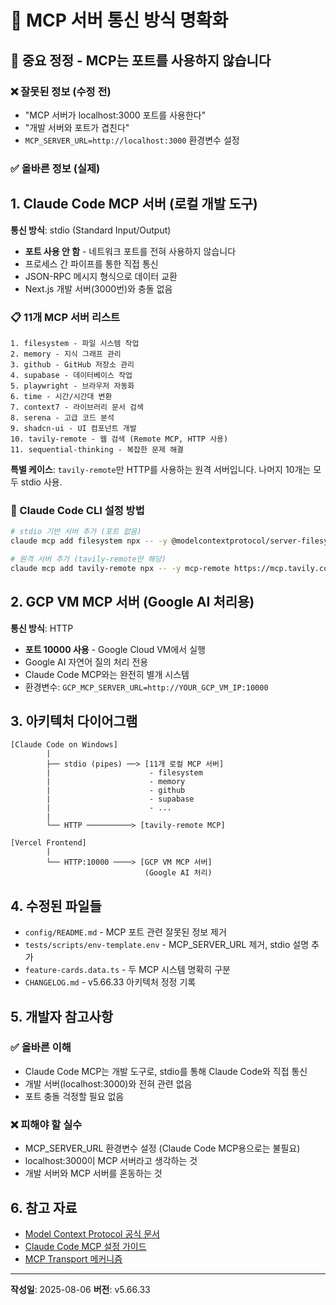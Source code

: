 # 📡 MCP 서버 통신 방식 명확화

## 🚨 중요 정정 - MCP는 포트를 사용하지 않습니다

### ❌ 잘못된 정보 (수정 전)
- "MCP 서버가 localhost:3000 포트를 사용한다"
- "개발 서버와 포트가 겹친다"
- `MCP_SERVER_URL=http://localhost:3000` 환경변수 설정

### ✅ 올바른 정보 (실제)

## 1. Claude Code MCP 서버 (로컬 개발 도구)

**통신 방식**: stdio (Standard Input/Output)
- **포트 사용 안 함** - 네트워크 포트를 전혀 사용하지 않습니다
- 프로세스 간 파이프를 통한 직접 통신
- JSON-RPC 메시지 형식으로 데이터 교환
- Next.js 개발 서버(3000번)와 충돌 없음

### 📋 11개 MCP 서버 리스트
```
1. filesystem - 파일 시스템 작업
2. memory - 지식 그래프 관리
3. github - GitHub 저장소 관리
4. supabase - 데이터베이스 작업
5. playwright - 브라우저 자동화
6. time - 시간/시간대 변환
7. context7 - 라이브러리 문서 검색
8. serena - 고급 코드 분석
9. shadcn-ui - UI 컴포넌트 개발
10. tavily-remote - 웹 검색 (Remote MCP, HTTP 사용)
11. sequential-thinking - 복잡한 문제 해결
```

**특별 케이스**: `tavily-remote`만 HTTP를 사용하는 원격 서버입니다. 나머지 10개는 모두 stdio 사용.

### 🔧 Claude Code CLI 설정 방법
```bash
# stdio 기반 서버 추가 (포트 없음)
claude mcp add filesystem npx -- -y @modelcontextprotocol/server-filesystem@latest /project/path

# 원격 서버 추가 (tavily-remote만 해당)
claude mcp add tavily-remote npx -- -y mcp-remote https://mcp.tavily.com/mcp/?tavilyApiKey=tvly-xxxxx
```

## 2. GCP VM MCP 서버 (Google AI 처리용)

**통신 방식**: HTTP
- **포트 10000 사용** - Google Cloud VM에서 실행
- Google AI 자연어 질의 처리 전용
- Claude Code MCP와는 완전히 별개 시스템
- 환경변수: `GCP_MCP_SERVER_URL=http://YOUR_GCP_VM_IP:10000`

## 3. 아키텍처 다이어그램

```
[Claude Code on Windows]
        |
        ├── stdio (pipes) ──> [11개 로컬 MCP 서버]
        |                      - filesystem
        |                      - memory
        |                      - github
        |                      - supabase
        |                      - ...
        |
        └── HTTP ──────────> [tavily-remote MCP]

[Vercel Frontend]
        |
        └── HTTP:10000 ────> [GCP VM MCP 서버]
                              (Google AI 처리)
```

## 4. 수정된 파일들

- `config/README.md` - MCP 포트 관련 잘못된 정보 제거
- `tests/scripts/env-template.env` - MCP_SERVER_URL 제거, stdio 설명 추가
- `feature-cards.data.ts` - 두 MCP 시스템 명확히 구분
- `CHANGELOG.md` - v5.66.33 아키텍처 정정 기록

## 5. 개발자 참고사항

### ✅ 올바른 이해
- Claude Code MCP는 개발 도구로, stdio를 통해 Claude Code와 직접 통신
- 개발 서버(localhost:3000)와 전혀 관련 없음
- 포트 충돌 걱정할 필요 없음

### ❌ 피해야 할 실수
- MCP_SERVER_URL 환경변수 설정 (Claude Code MCP용으로는 불필요)
- localhost:3000이 MCP 서버라고 생각하는 것
- 개발 서버와 MCP 서버를 혼동하는 것

## 6. 참고 자료

- [Model Context Protocol 공식 문서](https://modelcontextprotocol.io)
- [Claude Code MCP 설정 가이드](https://docs.anthropic.com/en/docs/claude-code/mcp)
- [MCP Transport 메커니즘](https://modelcontextprotocol.io/docs/concepts/transports)

---

**작성일**: 2025-08-06
**버전**: v5.66.33